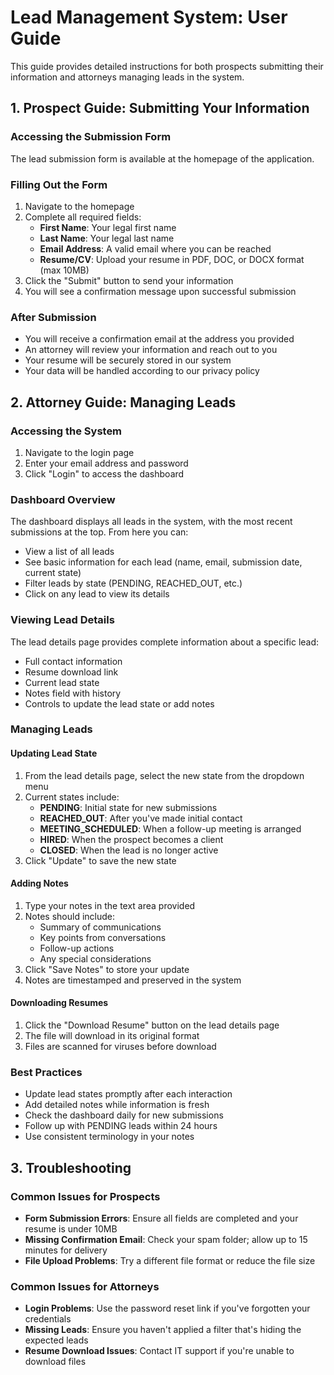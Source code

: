 # Lead Management System: User Guide

This guide provides detailed instructions for both prospects submitting their information and attorneys managing leads in the system.

## 1. Prospect Guide: Submitting Your Information

### Accessing the Submission Form

The lead submission form is available at the homepage of the application.

### Filling Out the Form

1. Navigate to the homepage
2. Complete all required fields:
   - **First Name**: Your legal first name
   - **Last Name**: Your legal last name
   - **Email Address**: A valid email where you can be reached
   - **Resume/CV**: Upload your resume in PDF, DOC, or DOCX format (max 10MB)
3. Click the "Submit" button to send your information
4. You will see a confirmation message upon successful submission

### After Submission

- You will receive a confirmation email at the address you provided
- An attorney will review your information and reach out to you
- Your resume will be securely stored in our system
- Your data will be handled according to our privacy policy

## 2. Attorney Guide: Managing Leads

### Accessing the System

1. Navigate to the login page 
2. Enter your email address and password
3. Click "Login" to access the dashboard

### Dashboard Overview

The dashboard displays all leads in the system, with the most recent submissions at the top. From here you can:

- View a list of all leads
- See basic information for each lead (name, email, submission date, current state)
- Filter leads by state (PENDING, REACHED_OUT, etc.)
- Click on any lead to view its details

### Viewing Lead Details

The lead details page provides complete information about a specific lead:

- Full contact information
- Resume download link
- Current lead state
- Notes field with history
- Controls to update the lead state or add notes

### Managing Leads

#### Updating Lead State

1. From the lead details page, select the new state from the dropdown menu
2. Current states include:
   - **PENDING**: Initial state for new submissions
   - **REACHED_OUT**: After you've made initial contact
   - **MEETING_SCHEDULED**: When a follow-up meeting is arranged
   - **HIRED**: When the prospect becomes a client
   - **CLOSED**: When the lead is no longer active
3. Click "Update" to save the new state

#### Adding Notes

1. Type your notes in the text area provided
2. Notes should include:
   - Summary of communications
   - Key points from conversations
   - Follow-up actions
   - Any special considerations
3. Click "Save Notes" to store your update
4. Notes are timestamped and preserved in the system

#### Downloading Resumes

1. Click the "Download Resume" button on the lead details page
2. The file will download in its original format
3. Files are scanned for viruses before download

### Best Practices

- Update lead states promptly after each interaction
- Add detailed notes while information is fresh
- Check the dashboard daily for new submissions
- Follow up with PENDING leads within 24 hours
- Use consistent terminology in your notes

## 3. Troubleshooting

### Common Issues for Prospects

- **Form Submission Errors**: Ensure all fields are completed and your resume is under 10MB
- **Missing Confirmation Email**: Check your spam folder; allow up to 15 minutes for delivery
- **File Upload Problems**: Try a different file format or reduce the file size

### Common Issues for Attorneys

- **Login Problems**: Use the password reset link if you've forgotten your credentials
- **Missing Leads**: Ensure you haven't applied a filter that's hiding the expected leads
- **Resume Download Issues**: Contact IT support if you're unable to download files
